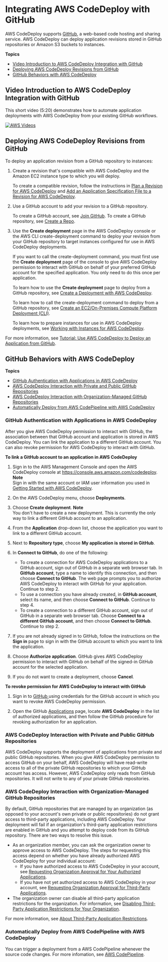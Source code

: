 # Integrating AWS CodeDeploy with GitHub<a name="integrations-partners-github"></a>

AWS CodeDeploy supports [GitHub](https://github.com/about), a web\-based code hosting and sharing service\. AWS CodeDeploy can deploy application revisions stored in GitHub repositories or Amazon S3 buckets to instances\. 

**Topics**
+ [Video Introduction to AWS CodeDeploy Integration with GitHub](#video-introduction)
+ [Deploying AWS CodeDeploy Revisions from GitHub](#github-deployment-steps)
+ [GitHub Behaviors with AWS CodeDeploy](#github-behaviors)

## Video Introduction to AWS CodeDeploy Integration with GitHub<a name="video-introduction"></a>

This short video \(5:20\) demonstrates how to automate application deployments with AWS CodeDeploy from your existing GitHub workflows\.

[![AWS Videos](http://img.youtube.com/vi/N3saR9D7hq8/0.jpg)](http://www.youtube.com/watch?v=N3saR9D7hq8)

## Deploying AWS CodeDeploy Revisions from GitHub<a name="github-deployment-steps"></a>

To deploy an application revision from a GitHub repository to instances:

1. Create a revision that's compatible with AWS CodeDeploy and the Amazon EC2 instance type to which you will deploy\.

   To create a compatible revision, follow the instructions in [Plan a Revision for AWS CodeDeploy](application-revisions-plan.md) and [Add an Application Specification File to a Revision for AWS CodeDeploy](application-revisions-appspec-file.md)\. 

1. Use a GitHub account to add your revision to a GitHub repository\.

   To create a GitHub account, see [Join GitHub](https://github.com/join)\. To create a GitHub repository, see [Create a Repo](https://help.github.com/articles/create-a-repo/)\.

1. Use the **Create deployment** page in the AWS CodeDeploy console or the AWS CLI create\-deployment command to deploy your revision from your GitHub repository to target instances configured for use in AWS CodeDeploy deployments\.

   If you want to call the create\-deployment command, you must first use the **Create deployment** page of the console to give AWS CodeDeploy permission to interact with GitHub on behalf of your preferred GitHub account for the specified application\. You only need to do this once per application\.

   To learn how to use the **Create deployment** page to deploy from a GitHub repository, see [Create a Deployment with AWS CodeDeploy](deployments-create.md)\.

   To learn how to call the create\-deployment command to deploy from a GitHub repository, see [Create an EC2/On\-Premises Compute Platform Deployment \(CLI\)](deployments-create-cli.md)\.

   To learn how to prepare instances for use in AWS CodeDeploy deployments, see [Working with Instances for AWS CodeDeploy](instances.md)\.

For more information, see [Tutorial: Use AWS CodeDeploy to Deploy an Application from GitHub](tutorials-github.md)\.

## GitHub Behaviors with AWS CodeDeploy<a name="github-behaviors"></a>

**Topics**
+ [GitHub Authentication with Applications in AWS CodeDeploy](#behaviors-authentication)
+ [AWS CodeDeploy Interaction with Private and Public GitHub Repositories](#behaviors-interactions-private-and-public)
+ [AWS CodeDeploy Interaction with Organization\-Managed GitHub Repositories](#behaviors-interactions-organization-managed)
+ [Automatically Deploy from AWS CodePipeline with AWS CodeDeploy](#behaviors-deploy-automatically)

### GitHub Authentication with Applications in AWS CodeDeploy<a name="behaviors-authentication"></a>

After you give AWS CodeDeploy permission to interact with GitHub, the association between that GitHub account and application is stored in AWS CodeDeploy\. You can link the application to a different GitHub account\. You can also revoke permission for AWS CodeDeploy to interact with GitHub\.

**To link a GitHub account to an application in AWS CodeDeploy**

1. Sign in to the AWS Management Console and open the AWS CodeDeploy console at [https://console\.aws\.amazon\.com/codedeploy](https://console.aws.amazon.com/codedeploy)\.
**Note**  
Sign in with the same account or IAM user information you used in [Getting Started with AWS CodeDeploy](getting-started-codedeploy.md)\.

1. On the AWS CodeDeploy menu, choose **Deployments**\.

1. Choose **Create deployment**\.
**Note**  
You don't have to create a new deployment\. This is currently the only way to link a different GitHub account to an application\.

1. From the **Application** drop\-down list, choose the application you want to link to a different GitHub account\.

1. Next to **Repository type**, choose **My application is stored in GitHub**\.

1. In **Connect to GitHub**, do one of the following:
   + To create a connection for AWS CodeDeploy applications to a GitHub account, sign out of GitHub in a separate web browser tab\. In **GitHub account**, type a name to identify this connection, and then choose **Connect to GitHub**\. The web page prompts you to authorize AWS CodeDeploy to interact with GitHub for your application\. Continue to step 2\.
   + To use a connection you have already created, in **GitHub account**, select its name, and then choose **Connect to GitHub**\. Continue to step 4\.
   + To create a connection to a different GitHub account, sign out of GitHub in a separate web browser tab\. Choose **Connect to a different GitHub account**, and then choose **Connect to GitHub**\. Continue to step 2\.

1. If you are not already signed in to GitHub, follow the instructions on the **Sign in** page to sign in with the GitHub account to which you want to link the application\.

1. Choose **Authorize application**\. GitHub gives AWS CodeDeploy permission to interact with GitHub on behalf of the signed\-in GitHub account for the selected application\. 

1. If you do not want to create a deployment, choose **Cancel**\.

**To revoke permission for AWS CodeDeploy to interact with GitHub**

1. Sign in to [GitHub ](https://github.com/dashboard) using credentials for the GitHub account in which you want to revoke AWS CodeDeploy permission\.

1. Open the GitHub [Applications](https://github.com/settings/applications) page, locate **AWS CodeDeploy** in the list of authorized applications, and then follow the GitHub procedure for revoking authorization for an application\.

### AWS CodeDeploy Interaction with Private and Public GitHub Repositories<a name="behaviors-interactions-private-and-public"></a>

AWS CodeDeploy supports the deployment of applications from private and public GitHub repositories\. When you give AWS CodeDeploy permission to access GitHub on your behalf, AWS CodeDeploy will have read\-write access to all of the private GitHub repositories to which your GitHub account has access\. However, AWS CodeDeploy only reads from GitHub repositories\. It will not write to any of your private GitHub repositories\.

### AWS CodeDeploy Interaction with Organization\-Managed GitHub Repositories<a name="behaviors-interactions-organization-managed"></a>

By default, GitHub repositories that are managed by an organization \(as opposed to your account's own private or public repositories\) do not grant access to third\-party applications, including AWS CodeDeploy\. Your deployment will fail if an organization's third\-party application restrictions are enabled in GitHub and you attempt to deploy code from its GitHub repository\. There are two ways to resolve this issue\. 
+ As an organization member, you can ask the organization owner to approve access to AWS CodeDeploy\. The steps for requesting this access depend on whether you have already authorized AWS CodeDeploy for your individual account:
  + If you have authorized access to AWS CodeDeploy in your account, see [Requesting Organization Approval for Your Authorized Applications](https://help.github.com/articles/requesting-organization-approval-for-your-authorized-applications/)\.
  + If you have not yet authorized access to AWS CodeDeploy in your account, see [Requesting Organization Approval for Third\-Party Applications](https://help.github.com/articles/requesting-organization-approval-for-third-party-applications/)\.
+ The organization owner can disable all third\-party application restrictions for the organization\. For information, see [Disabling Third\-Party Application Restrictions for Your Organization](https://help.github.com/articles/disabling-third-party-application-restrictions-for-your-organization/)\.

For more information, see [About Third\-Party Application Restrictions](https://help.github.com/articles/about-third-party-application-restrictions/)\.

### Automatically Deploy from AWS CodePipeline with AWS CodeDeploy<a name="behaviors-deploy-automatically"></a>

You can trigger a deployment from a AWS CodePipeline whenever the source code changes\. For more infomation, see [AWS CodePipeline](https://aws.amazon.com//codepipeline/)\.